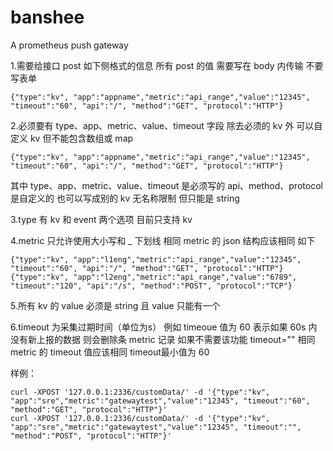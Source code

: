 # banshee
A prometheus push gateway

1.需要给接口 post 如下侧格式的信息 所有 post 的值 需要写在 body 内传输 不要写表单
```
{"type":"kv", "app":"appname","metric":"api_range","value":"12345", "timeout":"60", "api":"/", "method":"GET", "protocol":"HTTP"}
```


2.必须要有 type、app、metric、value、timeout 字段  除去必须的 kv 外 可以自定义 kv 但不能包含数组或 map
```
{"type":"kv", "app":"appname","metric":"api_range","value":"12345", "timeout":"60", "api":"/", "method":"GET", "protocol":"HTTP"}
```
其中 type、app、metric、value、timeout 是必须写的 api、method、protocol 是自定义的 也可以写成别的 kv 无名称限制 但只能是 string


3.type 有 kv 和 event 两个选项 目前只支持 kv


4.metric 只允许使用大小写和 _ 下划线 相同 metric 的 json 结构应该相同 如下
```
{"type":"kv", "app":"l1eng","metric":"api_range","value":"12345", "timeout":"60", "api":"/", "method":"GET", "protocol":"HTTP"}
{"type":"kv", "app":"l2eng","metric":"api_range","value":"6789", "timeout":"120", "api":"/s", "method":"POST", "protocol":"TCP"}
```

5.所有 kv 的 value 必须是 string 且 value 只能有一个


6.timeout 为采集过期时间（单位为s） 例如 timeoue 值为 60 表示如果 60s 内没有新上报的数据 则会删除条 metric 记录 如果不需要该功能 timeout="" 相同 metric 的 timeout 值应该相同 timeout最小值为 60


样例：
```
curl -XPOST '127.0.0.1:2336/customData/' -d '{"type":"kv", "app":"sre","metric":"gatewaytest","value":"12345", "timeout":"60", "method":"GET", "protocol":"HTTP"}'
curl -XPOST '127.0.0.1:2336/customData/' -d '{"type":"kv", "app":"sre","metric":"gatewaytest","value":"12345", "timeout":"", "method":"POST", "protocol":"HTTP"}'
```
